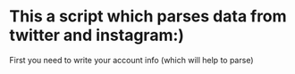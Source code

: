 # This a script which parses data from twitter and instagram:)
First you need to write your account info (which will help to parse)

